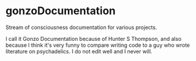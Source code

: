 # gonzoDocumentation
Stream of consciousness documentation for various projects. 

I call it Gonzo Documentation because of Hunter S Thompson, and also because I think it's very funny to compare writing code to a guy who wrote literature on psychadelics. I do not edit well and I never will.
